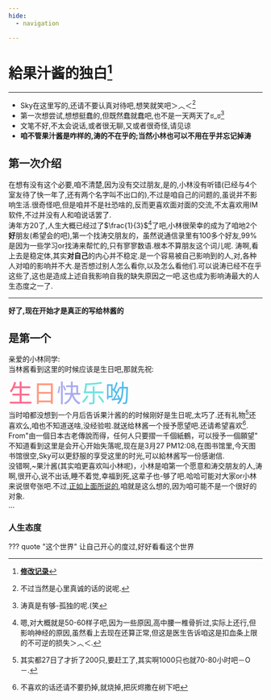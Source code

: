 ```yaml
---
hide:
  - navigation

---
```



# **給果汁酱的独白**[^520]

---

- Sky在这里写的,还请不要认真对待吧,想笑就笑吧＞︿＜[^1]
- 第一次想尝试,想想挺蠢的,但既然蠢就蠢吧,也不是一天两天了ಠ_ಠ[^2]
- 文笔不好,不太会说话,或者很无聊,又或者很奇怪,请见谅
- **咱不管果汁酱是咋样的,涛的不在乎的;当然小林也可以不用在乎并忘记掉涛**<a id="m1"></a>

## 第一次介绍

在想有没有这个必要,咱不清楚,因为没有交过朋友,是的,小林没有听错(已经与4个室友待了快一年了,还有两个名字叫不出口的),不过是咱自己的问题的,虽说并不影响生活.很奇怪吧,但是咱并不是社恐啥的,反而更喜欢面对面的交流,不太喜欢用IM软件,不过并没有人和咱说话罢了.  
涛年方20了,人生大概已经过了$\frac{1}{3}$[^3]了吧,小林很荣幸的成为了咱地2个**好**朋友(希望会的吧),第一个找涛交朋友的，虽然说通信录里有100多个好友,99%是因为一些学习or找涛来帮忙的,只有寥寥数语.根本不算朋友这个词儿呢.
涛啊,看上去是稳定体,其实**对自己**的内心并不稳定.是一个容易被自己影响到的人,对,各种人对咱的影响并不大.是否想过别人怎么看你,以及怎么看他们.可以说涛已经不在乎这些了,这也是造成上述自我影响自我的缺失原因之一吧.这也成为影响涛最大的人生态度之一了.  

---

**好了,现在开始才是真正的写给林酱的**

## **是第一个**

亲爱的小林同学:  
当林酱看到这里的时候应该是生日吧,那就先祝:  
<font size=8 color=#ff698c>生</font><font size=8 color=#ff9a81>日</font><font size=8 color=	#aaabf0>快</font><font size=8 color=#72e3e0>乐</font><font size=8 color=#55bdec>呦</font>  
当时咱都没想到一个月后告诉果汁酱的的时候刚好是生日呢,太巧了.还有礼物[^4]还喜欢么,咱也不知道送啥,没经验啦.就送给林酱一个授予愿望吧.还请希望喜欢[^5]. From"由一個日本古老傳說而得，任何人只要摺一千個紙鶴，可以授予一個願望"  
不知道看到这里是会开心开始失落呢,现在是3月27 PM12:08,在图书馆里,今天图书馆很空,Sky可以更舒服的享受这里的时光,可以給林酱写一份感谢信.  
没错啊,~果汁酱(其实咱更喜欢叫小林呢)，小林是咱第一个愿意和涛交朋友的人,涛啊,很开心,说不出话,睡不着觉,幸福到死,这辈子也-够了吧.哈哈可能对大家or小林来说很夸张吧.不过,[正如上面所说的,](#m1)咱就是这么想的,因为咱可能不是一个很好的对象.  
...

### 人生态度

??? quote "这个世界" 
    让自己开心的度过,好好看看这个世界  







[^1]: 不过当然是心里真诚的话的说呢.
[^2]: 涛真是有够-孤独的呢.(笑
[^3]: 嗯,对大概就是50-60样子吧,因为一些原因,高中腰一椎骨折过,实际上还行,但影响神经的原因,虽然看上去现在还算正常,但这是医生告诉咱这是扣血条上限的不可逆的损失＞︿＜.
[^4]: 其实都27日了才折了200只,要赶工了,其实啊1000只也就70-80小时吧－O－.
[^5]: 不喜欢的话还请不要扔掉,就烧掉,把灰烬撒在树下吧
[^520]: [**修改记录**](https://github.com/SkyHighR/SkyHighR.GitHub.io/commits/skymain/docs/nya/spcl/jusuchan.md)